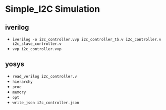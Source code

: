 # Simple_I2C Simulation

## iverilog

* `iverilog -o i2c_controller.vvp i2c_controller_tb.v i2c_controller.v i2c_slave_controller.v`
* `vvp i2c_controller.vvp`

## yosys

* `read_verilog i2c_controller.v`
* `hierarchy`
* `proc`
* `memory`
* `opt`
* `write_json i2c_controller.json`